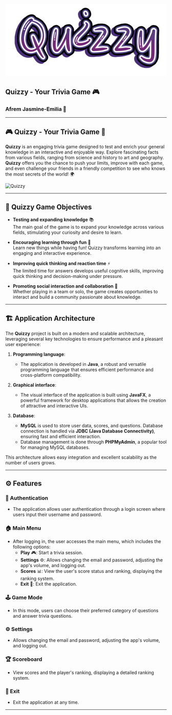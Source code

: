 # ![Quizzy](https://github.com/Jasmine-Afrem/Quizzy/blob/main/src/main/resources/Quizzy.png)  
## **Quizzy** - Your Trivia Game 🎮  
### Afrem Jasmine-Emilia 🧠

---

## **🎮 Quizzy - Your Trivia Game** 🧠

**Quizzy** is an engaging trivia game designed to test and enrich your general knowledge in an interactive and enjoyable way. Explore fascinating facts from various fields, ranging from science and history to art and geography. **Quizzy** offers you the chance to push your limits, improve with each game, and even challenge your friends in a friendly competition to see who knows the most secrets of the world! 🌍

![Quizzy](https://github.com/Jasmine-Afrem/Quizzy/blob/main/Quizzy.gif)

---

## **🎯 Quizzy Game Objectives**

- **Testing and expanding knowledge** 📚  
    The main goal of the game is to expand your knowledge across various fields, stimulating your curiosity and desire to learn.

- **Encouraging learning through fun** 🎉  
    Learn new things while having fun! Quizzy transforms learning into an engaging and interactive experience.

- **Improving quick thinking and reaction time** ⚡  
    The limited time for answers develops useful cognitive skills, improving quick thinking and decision-making under pressure.

- **Promoting social interaction and collaboration** 🤝  
    Whether playing in a team or solo, the game creates opportunities to interact and build a community passionate about knowledge.

---

## **🏗️ Application Architecture**

The **Quizzy** project is built on a modern and scalable architecture, leveraging several key technologies to ensure performance and a pleasant user experience:

1. **Programming language**:  
   - The application is developed in **Java**, a robust and versatile programming language that ensures efficient performance and cross-platform compatibility.

2. **Graphical interface**:  
   - The visual interface of the application is built using **JavaFX**, a powerful framework for desktop applications that allows the creation of attractive and interactive UIs.

3. **Database**:  
   - **MySQL** is used to store user data, scores, and questions. Database connection is handled via **JDBC (Java Database Connectivity)**, ensuring fast and efficient interaction.  
   - Database management is done through **PHPMyAdmin**, a popular tool for managing MySQL databases.

This architecture allows easy integration and excellent scalability as the number of users grows.

---

## **⚙️ Features**

### **🔑 Authentication**
- The application allows user authentication through a login screen where users input their username and password.

### **🏠 Main Menu**
- After logging in, the user accesses the main menu, which includes the following options:
  - **Play** 🎮: Start a trivia session.
  - **Settings** ⚙️: Allows changing the email and password, adjusting the app's volume, and logging out.
  - **Scores** 📊: View the user's score status and ranking, displaying the ranking system.
  - **Exit** 🚪: Exit the application.

### **🕹️ Game Mode**
- In this mode, users can choose their preferred category of questions and answer trivia questions.

### **⚙️ Settings**
- Allows changing the email and password, adjusting the app's volume, and logging out.

### **🏆 Scoreboard**
- View scores and the player's ranking, displaying a detailed ranking system.

### **🚪 Exit**
- Exit the application at any time.

---

